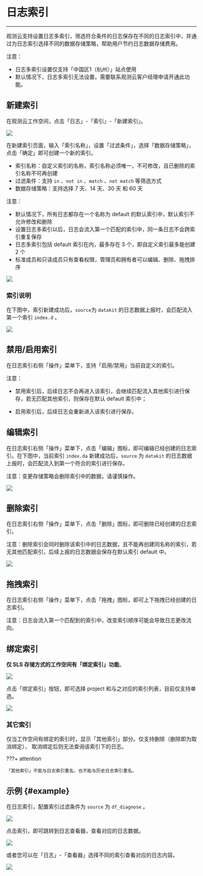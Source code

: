 # 日志索引
---

观测云支持设置日志多索引，筛选符合条件的日志保存在不同的日志索引中，并通过为日志索引选择不同的数据存储策略，帮助用户节约日志数据存储费用。

注意：

- 日志多索引设置仅支持「中国区1（杭州）」站点使用
- 默认情况下，日志多索引无法设置，需要联系观测云客户经理申请开通此功能。

## 新建索引

在观测云工作空间，点击「日志」-「索引」-「新建索引」。

![](img/5.log_6.png)

在新建索引页面，输入「索引名称」，设置「过滤条件」，选择「数据存储策略」，点击「确定」即可创建一个新的索引。

- 索引名称：自定义索引的名称，索引名称必须唯一，不可修改，且已删除的索引名称不可再创建
- 过滤条件：支持 `in` 、`not in` 、`match` 、`not match` 等筛选方式
- 数据存储策略：支持选择 7 天、14 天、30 天 和 60 天

注意：

- 默认情况下，所有日志都存在一个名称为 default 的默认索引中，默认索引不允许修改和删除
- 设置日志多索引以后，日志会流入第一个匹配的索引中，同一条日志不会跨索引重复保存
- 日志多索引包括 default 索引在内，最多存在 3 个，即自定义索引最多能创建 2 个
- 标准成员和只读成员只有查看权限，管理员和拥有者可以编辑、删除、拖拽排序

![](img/6.index_2.png)

### 索引说明

在下图中，索引新建成功后，`source`为 `datakit` 的日志数据上报时，会匹配流入第一个索引 `index.d` 。

![](img/5.log_6.png)

## 禁用/启用索引

在日志索引右侧「操作」菜单下，支持「启用/禁用」当前自定义的索引。

注意：

- 禁用索引后，后续日志不会再进入该索引，会继续匹配流入其他索引进行保存，若无匹配其他索引，则保存在默认 default 索引中；

- 启用索引后，后续日志会重新进入该索引进行保存。

## 编辑索引

在日志索引右侧「操作」菜单下，点击「编辑」图标，即可编辑已经创建的日志索引。在下图中，当前索引 `index.da` 新建成功后，`source` 为 `datakit` 的日志数据上报时，会匹配流入到第一个符合的索引进行保存。

注意：变更存储策略会删除索引中的数据，请谨慎操作。

![](img/6.index_3.png)

## 删除索引

在日志索引右侧「操作」菜单下，点击「删除」图标，即可删除已经创建的日志索引。

注意：删除索引会同时删除该索引中的日志数据，且不能再创建同名称的索引，若无其他匹配索引，后续上报的日志数据会保存在默认索引 default 中。

![](img/6.index_4.png)



## 拖拽索引

在日志索引右侧「操作」菜单下，点击「拖拽」图标，即可上下拖拽已经创建的日志索引。

注意：日志会流入第一个匹配到的索引中，改变索引顺序可能会导致日志更改流向。

## 绑定索引

**仅 SLS 存储方式的工作空间有「绑定索引」功能**。

![](img/log01.png)

点击「绑定索引」按钮，即可选择 project 和与之对应的索引列表，目前仅支持单选。

![](img/log02.png)

### 其它索引

仅当工作空间有绑定的索引时，显示「其他索引」部分。仅支持删除（删除即为取消绑定）， 取消绑定后则无法查询该索引下的日志。

???+ attention

    「其他索引」不能与日志索引重名，也不能与历史日志索引重名。


## 示例 {#example}

在日志索引，配置索引过滤条件为 `source` 为 `df_diagnose` 。

![](img/5.log_4.png)

点击索引，即可跳转到日志查看器，查看对应的日志数据。

![](img/5.log_5.png)

或者您可以在「日志」-「查看器」选择不同的索引查看对应的日志内容。

![](img/5.log_3.1.png)
